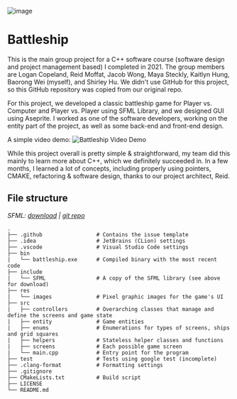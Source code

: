 ![image](https://user-images.githubusercontent.com/61813081/153123375-0fcfd748-583e-4626-b2e8-19e111ffb8e6.png)

# Battleship

This is the main group project for a C++ software course (software design and project management based) I completed in 2021. The group members are Logan Copeland, Reid Moffat, Jacob Wong, Maya Steckly, Kaitlyn Hung, Baorong Wei (myself), and Shirley Hu. We didn't use GitHub for this project, so this GitHub repository was copied from our original repo. 

For this project, we developed a classic battleship game for Player vs. Computer and Player vs. Player using SFML Library, and we designed GUI using Aseprite. I worked as one of the software developers, working on the entity part of the project, as well as some back-end and front-end design. 

A simple video demo: ![Battleship Video Demo](https://youtu.be/JmYXjjfe6AE)

While this project overall is pretty simple & straightforward, my team did this mainly to learn more about C++, which we definitely succeeded in. In a few months, I learned a lot of concepts, including properly using pointers, CMAKE, refactoring & software design, thanks to our project architect, Reid. 

## File structure

*SFML: [download](https://www.sfml-dev.org/download.php) | [git repo](https://github.com/SFML/SFML)*

    .
    ├── .github                 # Contains the issue template
    ├── .idea                   # JetBrains (CLion) settings
    ├── .vscode                 # Visual Studio Code settings
    ├── bin
    |   └── battleship.exe      # Compiled binary with the most recent code
    ├── include
    |   └── SFML                # A copy of the SFML library (see above for download)
    ├── res
    |   └── images              # Pixel graphic images for the game's UI
    ├── src
    |   ├── controllers         # Overarching classes that manage and define the screens and game state
    |   ├── entity              # Game entities
    |   ├── enums               # Enumerations for types of screens, ships and grid squares
    |   ├── helpers             # Stateless helper classes and functions
    |   ├── screens             # Each possible game screen
    |   └── main.cpp            # Entry point for the program
    ├── test                    # Tests using google test (incomplete)
    ├── .clang-format           # Formatting settings
    ├── .gitignore
    ├── CMakeLists.txt          # Build script
    ├── LICENSE
    └── README.md

